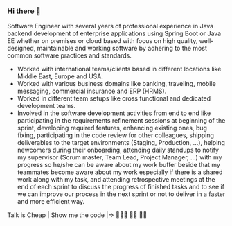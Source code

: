 ### Hi there 👋

Software Engineer with several years of professional experience in Java backend development of enterprise applications using Spring Boot or Java EE whether on premises or cloud based with focus on high quality, well-designed, maintainable and working software by adhering to the most common software practices and standards.

- Worked with international teams/clients based in different locations like Middle East, Europe and USA.
- Worked with various business domains like banking, traveling, mobile messaging, commercial insurance and ERP (HRMS).
- Worked in different team setups like cross functional and dedicated development teams.
- Involved in the software development activities from end to end like participating in the requirements refinement sessions at beginning of the sprint, developing required features, enhancing existing ones, bug fixing, participating in the code review for other colleagues, shipping deliverables to the target environments (Staging, Production, ...), helping newcomers during their onboarding, attending daily standups to notify my supervisor (Scrum master, Team Lead, Project Manager, ...) with my progress so he/she can be aware about my work buffer beside that my teammates become aware about my work especially if there is a shared work along with my task, and attending retrospective meetings at the end of each sprint to discuss the progress of finished tasks and to see if we can improve our process in the next sprint or not to deliver in a faster and more efficient way.

Talk is Cheap | Show me the code |=> 👨🏻‍💻 🙌🏼 💪🏼

<!--
**muhamed-hassan/muhamed-hassan** is a ✨ _special_ ✨ repository because its `README.md` (this file) appears on your GitHub profile.

Here are some ideas to get you started:

- 🔭 I’m currently working on ...
- 🌱 I’m currently learning ...
- 👯 I’m looking to collaborate on ...
- 🤔 I’m looking for help with ...
- 💬 Ask me about ...
- 📫 How to reach me: ...
- 😄 Pronouns: ...
- ⚡ Fun fact: ...
-->
